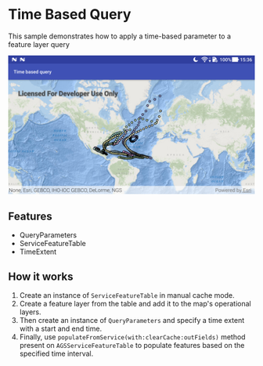# Time Based Query

This sample demonstrates how to apply a time-based parameter to a feature layer query

![Time Based Query App](time-based-query.png)

## Features

* QueryParameters
* ServiceFeatureTable
* TimeExtent

## How it works

1. Create an instance of `ServiceFeatureTable` in manual cache mode.
1. Create a feature layer from the table and add it to the map's operational layers.
1. Then create an instance of `QueryParameters` and specify a time extent with a start and end time. 
1. Finally, use `populateFromService(with:clearCache:outFields)` method present on `AGSServiceFeatureTable` to populate features based on the specified time interval.